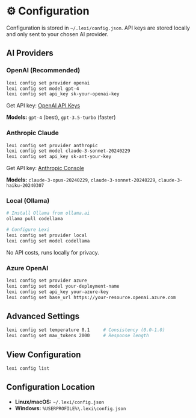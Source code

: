 # ⚙️ Configuration

Configuration is stored in `~/.lexi/config.json`. API keys are stored locally and only sent to your chosen AI provider.

## AI Providers

### OpenAI (Recommended)
```bash
lexi config set provider openai
lexi config set model gpt-4
lexi config set api_key sk-your-openai-key
```

Get API key: [OpenAI API Keys](https://platform.openai.com/api-keys)

**Models:** `gpt-4` (best), `gpt-3.5-turbo` (faster)

### Anthropic Claude
```bash
lexi config set provider anthropic
lexi config set model claude-3-sonnet-20240229
lexi config set api_key sk-ant-your-key
```

Get API key: [Anthropic Console](https://console.anthropic.com/)

**Models:** `claude-3-opus-20240229`, `claude-3-sonnet-20240229`, `claude-3-haiku-20240307`

### Local (Ollama)
```bash
# Install Ollama from ollama.ai
ollama pull codellama

# Configure Lexi
lexi config set provider local
lexi config set model codellama
```

No API costs, runs locally for privacy.

### Azure OpenAI
```bash
lexi config set provider azure
lexi config set model your-deployment-name
lexi config set api_key your-azure-key
lexi config set base_url https://your-resource.openai.azure.com
```

## Advanced Settings

```bash
lexi config set temperature 0.1     # Consistency (0.0-1.0)
lexi config set max_tokens 2000     # Response length
```

## View Configuration

```bash
lexi config list
```

## Configuration Location

- **Linux/macOS:** `~/.lexi/config.json`
- **Windows:** `%USERPROFILE%\.lexi\config.json`
